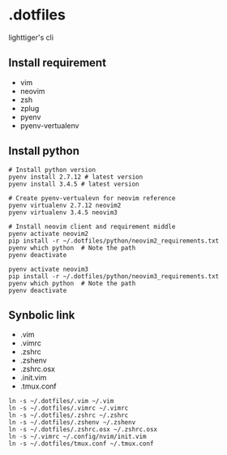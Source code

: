 .dotfiles
=========
lighttiger's cli

## Install requirement
- vim
- neovim
- zsh
- zplug
- pyenv
- pyenv-vertualenv

## Install python

```
# Install python version
pyenv install 2.7.12 # latest version
pyenv install 3.4.5 # latest version

# Create pyenv-vertualevn for neovim reference
pyenv virtualenv 2.7.12 neovim2
pyenv virtualenv 3.4.5 neovim3

# Install neovim client and requirement middle 
pyenv activate neovim2
pip install -r ~/.dotfiles/python/neovim2_requirements.txt
pyenv which python  # Note the path
pyenv deactivate

pyenv activate neovim3
pip install -r ~/.dotfiles/python/neovim3_requirements.txt
pyenv which python  # Note the path
pyenv deactivate
```

## Synbolic link

- .vim
- .vimrc
- .zshrc
- .zshenv
- .zshrc.osx
- .init.vim
- .tmux.conf

```
ln -s ~/.dotfiles/.vim ~/.vim
ln -s ~/.dotfiles/.vimrc ~/.vimrc
ln -s ~/.dotfiles/.zshrc ~/.zshrc
ln -s ~/.dotfiles/.zshenv ~/.zshenv
ln -s ~/.dotfiles/.zshrc.osx ~/.zshrc.osx
ln -s ~/.vimrc ~/.config/nvim/init.vim
ln -s ~/.dotfiles/tmux.conf ~/.tmux.conf
```
